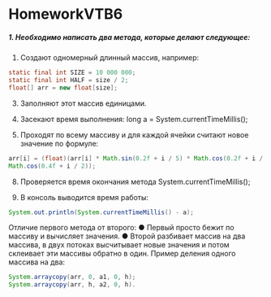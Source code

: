 # HomeworkVTB6
##### 1. Необходимо написать два метода, которые делают следующее:
1) Создают одномерный длинный массив, например:
```java
static final int SIZE = 10 000 000;
static final int HALF = size / 2;
float[] arr = new float[size];
```

3) Заполняют этот массив единицами.
4) Засекают время выполнения:
    long a = System.currentTimeMillis();
   
6) Проходят по всему массиву и для каждой ячейки считают новое значение по формуле:
```java   
arr[i] = (float)(arr[i] * Math.sin(0.2f + i / 5) * Math.cos(0.2f + i / 5) *
Math.cos(0.4f + i / 2));
```
8) Проверяется время окончания метода System.currentTimeMillis();
   
10) В консоль выводится время работы:
```java
System.out.println(System.currentTimeMillis() - a);
```
Отличие первого метода от второго:
● Первый просто бежит по массиву и вычисляет значения.
● Второй разбивает массив на два массива, в двух потоках высчитывает новые значения и
потом склеивает эти массивы обратно в один.
Пример деления одного массива на два:
```java
System.arraycopy(arr, 0, a1, 0, h);
System.arraycopy(arr, h, a2, 0, h).
```
